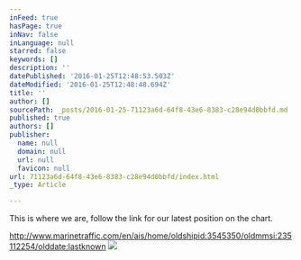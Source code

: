 ```yaml
---
inFeed: true
hasPage: true
inNav: false
inLanguage: null
starred: false
keywords: []
description: ''
datePublished: '2016-01-25T12:48:53.503Z'
dateModified: '2016-01-25T12:48:48.694Z'
title: ''
author: []
sourcePath: _posts/2016-01-25-71123a6d-64f8-43e6-8383-c28e94d0bbfd.md
published: true
authors: []
publisher:
  name: null
  domain: null
  url: null
  favicon: null
url: 71123a6d-64f8-43e6-8383-c28e94d0bbfd/index.html
_type: Article

---
```

This is where we are, follow the link for our latest position on the chart.

http://www.marinetraffic.com/en/ais/home/oldshipid:3545350/oldmmsi:235112254/olddate:lastknown
![](https://the-grid-user-content.s3-us-west-2.amazonaws.com/8e767951-12d3-4b3b-83dd-5b8f63cb6dd1.jpg)